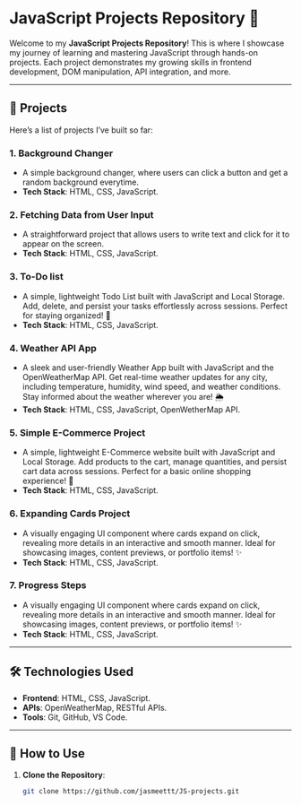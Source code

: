 # JavaScript Projects Repository 🚀

Welcome to my **JavaScript Projects Repository**! This is where I showcase my journey of learning and mastering JavaScript through hands-on projects. Each project demonstrates my growing skills in frontend development, DOM manipulation, API integration, and more.

---

## 📁 Projects

Here’s a list of projects I’ve built so far:

### 1. **Background Changer**

- A simple background changer, where users can click a button and get a random background everytime.
- **Tech Stack**: HTML, CSS, JavaScript.

### 2. **Fetching Data from User Input**

- A straightforward project that allows users to write text and click for it to appear on the screen.
- **Tech Stack**: HTML, CSS, JavaScript.

### 3. **To-Do list**

- A simple, lightweight Todo List built with JavaScript and Local Storage. Add, delete, and persist your tasks effortlessly across sessions. Perfect for staying organized! 🚀
- **Tech Stack**: HTML, CSS, JavaScript.

### 4. **Weather API App**

- A sleek and user-friendly Weather App built with JavaScript and the OpenWeatherMap API. Get real-time weather updates for any city, including temperature, humidity, wind speed, and weather conditions. Stay informed about the weather wherever you are! 🌦️
- **Tech Stack**: HTML, CSS, JavaScript, OpenWetherMap API.

### 5. **Simple E-Commerce Project**

- A simple, lightweight E-Commerce website built with JavaScript and Local Storage. Add products to the cart, manage quantities, and persist cart data across sessions. Perfect for a basic online shopping experience! 🚀
- **Tech Stack**: HTML, CSS, JavaScript.

### 6. **Expanding Cards Project**

- A visually engaging UI component where cards expand on click, revealing more details in an interactive and smooth manner. Ideal for showcasing images, content previews, or portfolio items! ✨
- **Tech Stack**: HTML, CSS, JavaScript.

### 7. **Progress Steps**

- A visually engaging UI component where cards expand on click, revealing more details in an interactive and smooth manner. Ideal for showcasing images, content previews, or portfolio items! ✨
- **Tech Stack**: HTML, CSS, JavaScript.

---

## 🛠️ Technologies Used

- **Frontend**: HTML, CSS, JavaScript.
- **APIs**: OpenWeatherMap, RESTful APIs.
- **Tools**: Git, GitHub, VS Code.

---

## 🚀 How to Use

1. **Clone the Repository**:
   ```bash
   git clone https://github.com/jasmeettt/JS-projects.git
   ```
